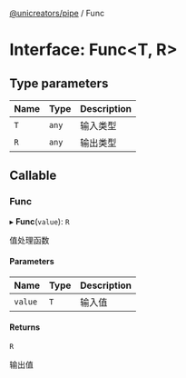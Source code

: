 [@unicreators/pipe](../README.md) / Func

# Interface: Func<T, R\>

## Type parameters

| Name | Type | Description |
| :------ | :------ | :------ |
| `T` | `any` | 输入类型 |
| `R` | `any` | 输出类型 |

## Callable

### Func

▸ **Func**(`value`): `R`

值处理函数

#### Parameters

| Name | Type | Description |
| :------ | :------ | :------ |
| `value` | `T` | 输入值 |

#### Returns

`R`

输出值
